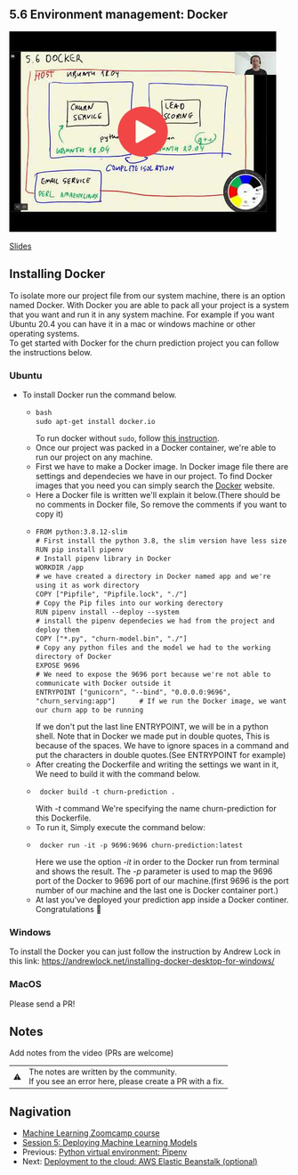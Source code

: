 ## 5.6 Environment management: Docker

<a href="https://www.youtube.com/watch?v=wAtyYZ6zvAs&list=PL3MmuxUbc_hIhxl5Ji8t4O6lPAOpHaCLR"><img src="images/thumbnail-5-06.jpg"></a>

[Slides](https://www.slideshare.net/AlexeyGrigorev/ml-zoomcamp-5-model-deployment)


## Installing Docker
To isolate more our project file from our system machine, there is an option named Docker. With Docker you are able to pack all your project is a system that you want and run it in any system machine. For example if you want Ubuntu 20.4 you can have it in a mac or windows machine or other operating systems. <br>
To get started with Docker for the churn prediction project you can follow the instructions below.

### Ubuntu 
- To install Docker run the command below.

  - ```
    bash
    sudo apt-get install docker.io
     ```
     To run docker without `sudo`, follow [this instruction](https://docs.docker.com/engine/install/linux-postinstall/).
  - Once our project was packed in a Docker container, we're able to run our project on any machine.
  - First we have to make a Docker image. In Docker image file there are settings and dependecies we have in our project. To find Docker images that you need you can simply search the [Docker](https://hub.docker.com/search?type=image) website.
  - Here a Docker file is written we'll explain it below.(There should be no comments in Docker file, So remove the comments if you want to copy it)
  - ```
    FROM python:3.8.12-slim                                                     # First install the python 3.8, the slim version have less size
    RUN pip install pipenv                                                      # Install pipenv library in Docker 
    WORKDIR /app                                                                # we have created a directory in Docker named app and we're using it as work directory 
    COPY ["Pipfile", "Pipfile.lock", "./"]                                      # Copy the Pip files into our working derectory 
    RUN pipenv install --deploy --system                                        # install the pipenv dependecies we had from the project and deploy them 
    COPY ["*.py", "churn-model.bin", "./"]                                      # Copy any python files and the model we had to the working directory of Docker 
    EXPOSE 9696                                                                 # We need to expose the 9696 port because we're not able to communicate with Docker outside it
    ENTRYPOINT ["gunicorn", "--bind", "0.0.0.0:9696", "churn_serving:app"]      # If we run the Docker image, we want our churn app to be running
    ```
     If we don't put the last line ENTRYPOINT, we will be in a python shell. Note that in Docker we made put in double quotes, This is because of the spaces. We have to ignore   spaces in a command and put the characters in double quotes.(See ENTRYPOINT for example)
   - After creating the Dockerfile and writing the settings we want in it, We need to build it with the command below.
   - ```
      docker build -t churn-prediction .
     ```
      With _-t_ command We're specifying the name churn-prediction for this Dockerfile.
   - To run it, Simply execute the command below:
   - ```
      docker run -it -p 9696:9696 churn-prediction:latest
     ```
     Here we use the option _-it_ in order to the Docker run from terminal and shows the result. 
     The _-p_ parameter is used to map the 9696 port of the Docker to 9696 port of our machine.(first 9696 is the port number of our machine and the last one is Docker container port.)
   - At last you've deployed your prediction app inside a Docker continer. Congratulations 🥳



### Windows

To install the Docker you can just follow the instruction by Andrew Lock in this link: https://andrewlock.net/installing-docker-desktop-for-windows/

### MacOS

Please send a PR!


## Notes

Add notes from the video (PRs are welcome)


<table>
   <tr>
      <td>⚠️</td>
      <td>
         The notes are written by the community. <br>
         If you see an error here, please create a PR with a fix.
      </td>
   </tr>
</table>


## Nagivation

* [Machine Learning Zoomcamp course](../)
* [Session 5: Deploying Machine Learning Models](./)
* Previous: [Python virtual environment: Pipenv](05-pipenv.md)
* Next: [Deployment to the cloud: AWS Elastic Beanstalk (optional)](07-aws-eb.md)
